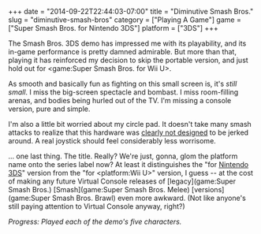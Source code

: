 +++
date = "2014-09-22T22:44:03-07:00"
title = "Diminutive Smash Bros."
slug = "diminutive-smash-bros"
category = ["Playing A Game"]
game = ["Super Smash Bros. for Nintendo 3DS"]
platform = ["3DS"]
+++

The Smash Bros. 3DS demo has impressed me with its playability, and its in-game performance is pretty damned admirable.  But more than that, playing it has reinforced my decision to skip the portable version, and just hold out for <game:Super Smash Bros. for Wii U>.

As smooth and basically fun as fighting on this small screen is, it's <i>still small</i>.  I miss the big-screen spectacle and bombast.  I miss room-filling arenas, and bodies being hurled out of the TV.  I'm missing a console version, pure and simple.

I'm also a little bit worried about my circle pad.  It doesn't take many smash attacks to realize that this hardware was <a href="http://www.nintendolife.com/news/2014/09/super_smash_bros_for_nintendo_3ds_brings_circle_pad_doom_in_japan">clearly not designed</a> to be jerked around.  A real joystick should feel considerably less worrisome.

... one last thing.  The title.  Really?  We're just, gonna, glom the platform name onto the series label now?  At least it distinguishes the "for [Nintendo 3DS](platform:3DS)" version from the "for <platform:Wii U>" version, I guess -- at the cost of making any future Virtual Console releases of [legacy](game:Super Smash Bros.) [Smash](game:Super Smash Bros. Melee) [versions](game:Super Smash Bros. Brawl) even more awkward.  (Not like anyone's still paying attention to Virtual Console anyway, right?)

<i>Progress: Played each of the demo's five characters.</i>